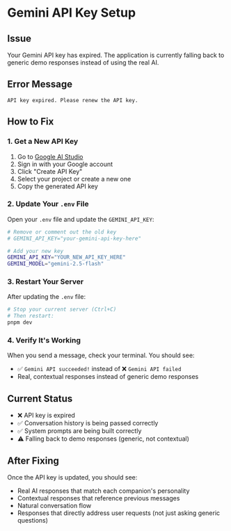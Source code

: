 # Gemini API Key Setup

## Issue
Your Gemini API key has expired. The application is currently falling back to generic demo responses instead of using the real AI.

## Error Message
```
API key expired. Please renew the API key.
```

## How to Fix

### 1. Get a New API Key

1. Go to [Google AI Studio](https://aistudio.google.com/apikey)
2. Sign in with your Google account
3. Click "Create API Key"
4. Select your project or create a new one
5. Copy the generated API key

### 2. Update Your `.env` File

Open your `.env` file and update the `GEMINI_API_KEY`:

```bash
# Remove or comment out the old key
# GEMINI_API_KEY="your-gemini-api-key-here"

# Add your new key
GEMINI_API_KEY="YOUR_NEW_API_KEY_HERE"
GEMINI_MODEL="gemini-2.5-flash"
```

### 3. Restart Your Server

After updating the `.env` file:

```bash
# Stop your current server (Ctrl+C)
# Then restart:
pnpm dev
```

### 4. Verify It's Working

When you send a message, check your terminal. You should see:
- ✅ `Gemini API succeeded!` instead of ❌ `Gemini API failed`
- Real, contextual responses instead of generic demo responses

## Current Status

- ❌ API key is expired
- ✅ Conversation history is being passed correctly
- ✅ System prompts are being built correctly
- ⚠️ Falling back to demo responses (generic, not contextual)

## After Fixing

Once the API key is updated, you should see:
- Real AI responses that match each companion's personality
- Contextual responses that reference previous messages
- Natural conversation flow
- Responses that directly address user requests (not just asking generic questions)


